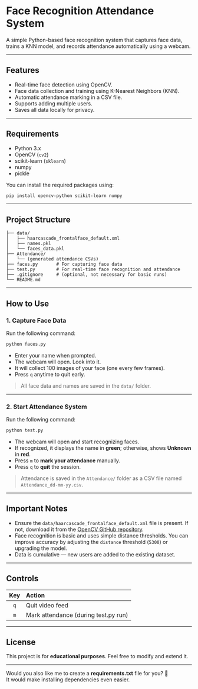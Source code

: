 

# Face Recognition Attendance System

A simple Python-based face recognition system that captures face data, trains a KNN model, and records attendance automatically using a webcam.

---

## Features

- Real-time face detection using OpenCV.
- Face data collection and training using K-Nearest Neighbors (KNN).
- Automatic attendance marking in a CSV file.
- Supports adding multiple users.
- Saves all data locally for privacy.

---

## Requirements

- Python 3.x
- OpenCV (`cv2`)
- scikit-learn (`sklearn`)
- numpy
- pickle

You can install the required packages using:

```bash
pip install opencv-python scikit-learn numpy
```

---

## Project Structure

```
├── data/
│   ├── haarcascade_frontalface_default.xml
│   ├── names.pkl
│   └── faces_data.pkl
├── Attendance/
│   └── (generated attendance CSVs)
├── faces.py       # For capturing face data
├── test.py        # For real-time face recognition and attendance
├── .gitignore     # (optional, not necessary for basic runs)
└── README.md
```

---

## How to Use

### 1. Capture Face Data

Run the following command:

```bash
python faces.py
```

- Enter your name when prompted.
- The webcam will open. Look into it.
- It will collect 100 images of your face (one every few frames).
- Press `q` anytime to quit early.

> All face data and names are saved in the `data/` folder.

---

### 2. Start Attendance System

Run the following command:

```bash
python test.py
```

- The webcam will open and start recognizing faces.
- If recognized, it displays the name in **green**; otherwise, shows **Unknown** in **red**.
- Press `m` to **mark your attendance** manually.
- Press `q` to **quit** the session.

> Attendance is saved in the `Attendance/` folder as a CSV file named `Attendance_dd-mm-yy.csv`.

---

## Important Notes

- Ensure the `data/haarcascade_frontalface_default.xml` file is present. If not, download it from the [OpenCV GitHub repository](https://github.com/opencv/opencv/blob/master/data/haarcascades/haarcascade_frontalface_default.xml).
- Face recognition is basic and uses simple distance thresholds. You can improve accuracy by adjusting the `distance` threshold (`5300`) or upgrading the model.
- Data is cumulative — new users are added to the existing dataset.

---

## Controls

| Key | Action                    |
|:---:|:---------------------------|
| `q` | Quit video feed             |
| `m` | Mark attendance (during test.py run) |

---

## License

This project is for **educational purposes**. Feel free to modify and extend it.

---

Would you also like me to create a **requirements.txt** file for you? 🚀  
It would make installing dependencies even easier.
